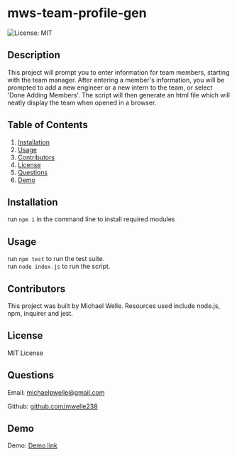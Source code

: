 # mws-team-profile-gen
![License: MIT](https://img.shields.io/badge/License-MIT-yellow.svg)
## Description

This project will prompt you to enter information for team members, starting with the team manager.  After entering a member's information, you will be prompted to add a new engineer or a new intern to the team, or select 'Done Adding Members'.  The script will then generate an html file which will neatly display the team when opened in a browser.


## Table of Contents

1. [Installation](#Installation)
2. [Usage](#Usage)
3. [Contributors](#Contributors)
4. [License](#License)
5. [Questions](#Questions)
6. [Demo](#Demo)

## Installation

run ```npm i``` in the command line to install required modules

## Usage

run ```npm test``` to run the test suite.  
run ```node index.js``` to run the script.

## Contributors

This project was built by Michael Welle.
Resources used include node.js, npm, inquirer and jest.

## License

MIT License

## Questions

Email: [michaelpwelle@gmail.com](mailto:michaelpwelle@gmail.com)

Github: [github.com/mwelle238](https://www.github.com/mwelle238)

## Demo

Demo: [Demo link](https://watch.screencastify.com/v/0vXyfJGx8NhG5gGNkB9c)

